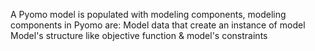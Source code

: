  A Pyomo model is populated with modeling components, modeling components in Pyomo are:
Model data that create an instance of model
Model's structure like objective function & model's constraints